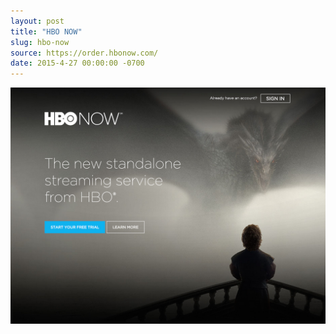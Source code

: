 ```yaml
---
layout: post
title: "HBO NOW"
slug: hbo-now
source: https://order.hbonow.com/
date: 2015-4-27 00:00:00 -0700
---
```


<img src="/assets/img/screenshots/hbo-now.jpg">
